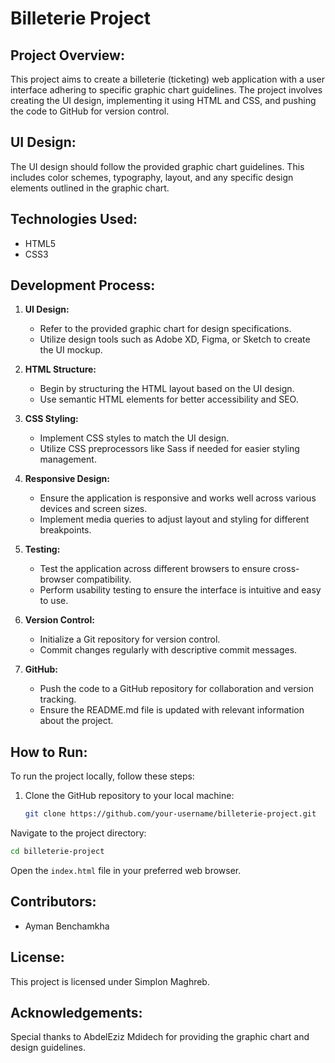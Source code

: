 # Billeterie Project

## Project Overview:

This project aims to create a billeterie (ticketing) web application with a user interface adhering to specific graphic chart guidelines. The project involves creating the UI design, implementing it using HTML and CSS, and pushing the code to GitHub for version control.

## UI Design:

The UI design should follow the provided graphic chart guidelines. This includes color schemes, typography, layout, and any specific design elements outlined in the graphic chart.

## Technologies Used:

- HTML5
- CSS3

## Development Process:

1. **UI Design:** 
   - Refer to the provided graphic chart for design specifications.
   - Utilize design tools such as Adobe XD, Figma, or Sketch to create the UI mockup.

2. **HTML Structure:**
   - Begin by structuring the HTML layout based on the UI design.
   - Use semantic HTML elements for better accessibility and SEO.

3. **CSS Styling:**
   - Implement CSS styles to match the UI design.
   - Utilize CSS preprocessors like Sass if needed for easier styling management.

4. **Responsive Design:**
   - Ensure the application is responsive and works well across various devices and screen sizes.
   - Implement media queries to adjust layout and styling for different breakpoints.

5. **Testing:**
   - Test the application across different browsers to ensure cross-browser compatibility.
   - Perform usability testing to ensure the interface is intuitive and easy to use.

6. **Version Control:**
   - Initialize a Git repository for version control.
   - Commit changes regularly with descriptive commit messages.

7. **GitHub:**
   - Push the code to a GitHub repository for collaboration and version tracking.
   - Ensure the README.md file is updated with relevant information about the project.

## How to Run:

To run the project locally, follow these steps:

1. Clone the GitHub repository to your local machine:

   ```bash
   git clone https://github.com/your-username/billeterie-project.git
   ```
Navigate to the project directory:

```bash
cd billeterie-project
```

Open the `index.html` file in your preferred web browser.

## Contributors:
- Ayman Benchamkha

## License:
This project is licensed under Simplon Maghreb.

## Acknowledgements:
Special thanks to AbdelEziz Mdidech for providing the graphic chart and design guidelines.
